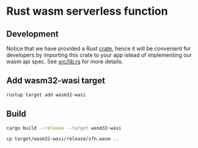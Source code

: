 # Rust wasm serverless function

## Development

Notice that we have provided a Rust [crate](https://crates.io/crates/yomo),
hence it will be convenient for developers by importing this crate to your app
istead of implementing our wasm api spec. See [src/lib.rs](src/lib.rs) for more
details.

## Add wasm32-wasi target

```sh
rustup target add wasm32-wasi
```

## Build

```sh
cargo build --release --target wasm32-wasi

cp target/wasm32-wasi/release/sfn.wasm ..
```
